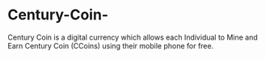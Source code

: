 # Century-Coin-
Century Coin is a digital currency which allows each Individual to Mine and Earn Century Coin (CCoins) using their mobile phone for free. 
